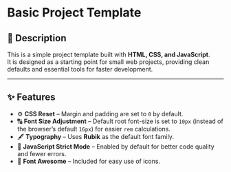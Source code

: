 # Basic Project Template

## 📌 Description
This is a simple project template built with **HTML, CSS, and JavaScript**.  
It is designed as a starting point for small web projects, providing clean defaults and essential tools for faster development.  

---

## ✨ Features
- ⚙️ **CSS Reset** – Margin and padding are set to `0` by default.  
- 🔠 **Font Size Adjustment** – Default root font-size is set to `10px` (instead of the browser’s default `16px`) for easier `rem` calculations.  
- 🖋 **Typography** – Uses **Rubik** as the default font family.  
- 🚀 **JavaScript Strict Mode** – Enabled by default for better code quality and fewer errors.  
- 🎨 **Font Awesome** – Included for easy use of icons.  

